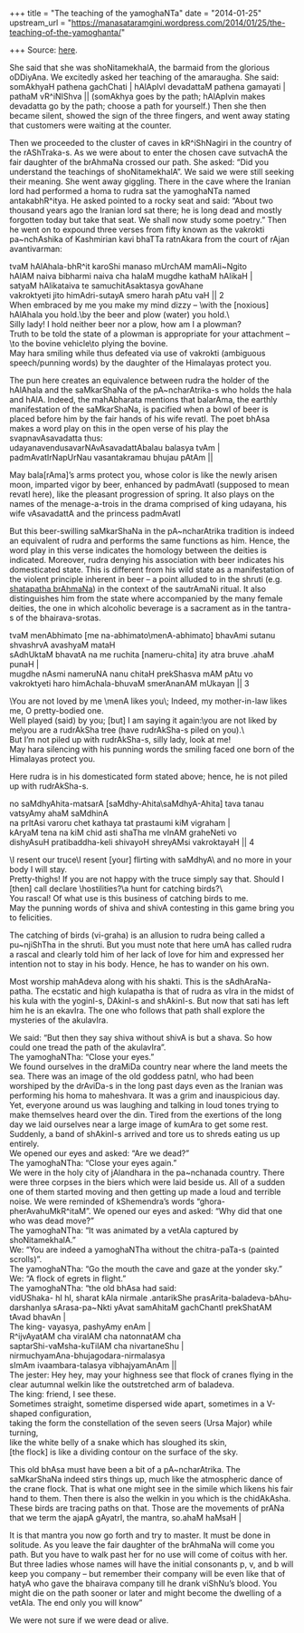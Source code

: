 +++
title = "The teaching of the yamoghaNTa"
date = "2014-01-25"
upstream_url = "https://manasataramgini.wordpress.com/2014/01/25/the-teaching-of-the-yamoghanta/"

+++
Source: [here](https://manasataramgini.wordpress.com/2014/01/25/the-teaching-of-the-yamoghanta/).

She said that she was shoNitamekhalA, the barmaid from the glorious oDDiyAna. We excitedly asked her teaching of the amaraugha. She said: somAkhyaH pathena gachChati \| hAlApIvI devadattaM pathena gamayati \| pathaM vR^iNIShva \|\| (somAkhya goes by the path; hAlApIvin makes devadatta go by the path; choose a path for yourself.) Then she then became silent, showed the sign of the three fingers, and went away stating that customers were waiting at the counter.

Then we proceeded to the cluster of caves in kR^iShNagiri in the country of the rAShTraka-s. As we were about to enter the chosen cave sutvachA the fair daughter of the brAhmaNa crossed our path. She asked: “Did you understand the teachings of shoNitamekhalA”. We said we were still seeking their meaning. She went away giggling. There in the cave where the Iranian lord had performed a homa to rudra sat the yamoghaNTa named antakabhR^itya. He asked pointed to a rocky seat and said: “About two thousand years ago the Iranian lord sat there; he is long dead and mostly forgotten today but take that seat. We shall now study some poetry.” Then he went on to expound three verses from fifty known as the vakrokti pa\~nchAshika of Kashmirian kavi bhaTTa ratnAkara from the court of rAjan avantivarman:

tvaM hAlAhala-bhR^it karoShi manaso mUrchAM mamAli\~Ngito  
hAlAM naiva bibharmi naiva cha halaM mugdhe kathaM hAlikaH \|  
satyaM hAlikataiva te samuchitAsaktasya govAhane  
vakroktyeti jito himAdri-sutayA smero harah pAtu vaH \|\| 2  
When embraced by me you make my mind dizzy – \\with the \[noxious\] hAlAhala you hold.\\by the beer and plow (water) you hold.\\  
Silly lady! I hold neither beer nor a plow, how am I a plowman?  
Truth to be told the state of a plowman is appropriate for your attachment – \\to the bovine vehicle\\to plying the bovine.  
May hara smiling while thus defeated via use of vakrokti (ambiguous speech/punning words) by the daughter of the Himalayas protect you.

The pun here creates an equivalence between rudra the holder of the hAlAhala and the saMkarShaNa of the pA\~ncharAtrika-s who holds the hala and hAlA. Indeed, the mahAbharata mentions that balarAma, the earthly manifestation of the saMkarShaNa, is pacified when a bowl of beer is placed before him by the fair hands of his wife revatI. The poet bhAsa makes a word play on this in the open verse of his play the svapnavAsavadatta thus:  
udayanavendusavarNAvAsavadattAbalau balasya tvAm \|  
padmAvatIrNapUrNau vasantakramau bhujau pAtAm \|\|

May bala\[rAma\]’s arms protect you, whose color is like the newly arisen moon, imparted vigor by beer, enhanced by padmAvatI (supposed to mean revatI here), like the pleasant progression of spring. It also plays on the names of the menage-a-trois in the drama comprised of king udayana, his wife vAsavadattA and the princess padmAvatI

But this beer-swilling saMkarShaNa in the pA\~ncharAtrika tradition is indeed an equivalent of rudra and performs the same functions as him. Hence, the word play in this verse indicates the homology between the deities is indicated. Moreover, rudra denying his association with beer indicates his domesticated state. This is different from his wild state as a manifestation of the violent principle inherent in beer – a point alluded to in the shruti (e.g. [shatapatha brAhmaNa](https://manasataramgini.wordpress.com/2011/04/28/notes-on-the-vishnu-virachita-rudra-stotram/ "Notes on the viShNu-virachita rudrastotram")) in the context of the sautrAmaNi ritual. It also distinguishes him from the state where accompanied by the many female deities, the one in which alcoholic beverage is a sacrament as in the tantra-s of the bhairava-srotas.

tvaM menAbhimato \[me na-abhimato\\menA-abhimato\] bhavAmi sutanu shvashrvA avashyaM mataH  
sAdhUktaM bhavatA na me ruchita \[nameru-chita\] ity atra bruve .ahaM punaH \|  
mugdhe nAsmi nameruNA nanu chitaH prekShasva mAM pAtu vo  
vakroktyeti haro himAchala-bhuvaM smerAnanAM mUkayan \|\| 3

\\You are not loved by me \\menA likes you\\; Indeed, my mother-in-law likes me, O pretty-bodied one.  
Well played (said) by you; \[but\] I am saying it again:\\you are not liked by me\\you are a rudrAkSha tree (have rudrAkSha-s piled on you).\\  
But I’m not piled up with rudrAkSha-s, silly lady, look at me!  
May hara silencing with his punning words the smiling faced one born of the Himalayas protect you.

Here rudra is in his domesticated form stated above; hence, he is not piled up with rudrAkSha-s.

no saMdhyAhita-matsarA \[saMdhy-Ahita\\saMdhyA-Ahita\] tava tanau vatsyAmy ahaM saMdhinA  
na prItAsi varoru chet kathaya tat prastaumi kiM vigraham \|  
kAryaM tena na kiM chid asti shaTha me vInAM graheNeti vo  
dishyAsuH pratibaddha-keli shivayoH shreyAMsi vakroktayaH \|\| 4

\\I resent our truce\\I resent \[your\] flirting with saMdhyA\\ and no more in your body I will stay.  
Pretty-thighs! If you are not happy with the truce simply say that. Should I \[then\] call declare \\hostilities?\\a hunt for catching birds?\\  
You rascal! Of what use is this business of catching birds to me.  
May the punning words of shiva and shivA contesting in this game bring you to felicities.

The catching of birds (vi-graha) is an allusion to rudra being called a pu\~njiShTha in the shruti. But you must note that here umA has called rudra a rascal and clearly told him of her lack of love for him and expressed her intention not to stay in his body. Hence, he has to wander on his own.

Most worship mahAdeva along with his shakti. This is the sAdhAraNa-patha. The ecstatic and high kulapatha is that of rudra as vIra in the midst of his kula with the yoginI-s, DAkinI-s and shAkinI-s. But now that sati has left him he is an ekavIra. The one who follows that path shall explore the mysteries of the akulavIra.

We said: “But then they say shiva without shivA is but a shava. So how could one tread the path of the akulavIra”.  
The yamoghaNTha: “Close your eyes.”  
We found ourselves in the draMiDa country near where the land meets the sea. There was an image of the old goddess patnI, who had been worshiped by the drAviDa-s in the long past days even as the Iranian was performing his homa to maheshvara. It was a grim and inauspicious day. Yet, everyone around us was laughing and talking in loud tones trying to make themselves heard over the din. Tired from the exertions of the long day we laid ourselves near a large image of kumAra to get some rest. Suddenly, a band of shAkinI-s arrived and tore us to shreds eating us up entirely.  
We opened our eyes and asked: “Are we dead?”  
The yamoghaNTha: “Close your eyes again.”  
We were in the holy city of jAlandhara in the pa\~nchanada country. There were three corpses in the biers which were laid beside us. All of a sudden one of them started moving and then getting up made a loud and terrible noise. We were reminded of kShemendra’s words “ghora-pherAvahuMkR^itaM”. We opened our eyes and asked: “Why did that one who was dead move?”  
The yamoghaNTha: “It was animated by a vetAla captured by shoNitamekhalA.”  
We: “You are indeed a yamoghaNTha without the chitra-paTa-s (painted scrolls)”.  
The yamoghaNTha: “Go the mouth the cave and gaze at the yonder sky.”  
We: “A flock of egrets in flight.”  
The yamoghaNTha: “the old bhAsa had said:  
vidUShaka- hI hI, sharat kAla nirmale .antarikShe prasArita-baladeva-bAhu-darshanIya sArasa-pa\~Nkti yAvat samAhitaM gachChantI prekShatAM tAvad bhavAn \|  
The king- vayasya, pashyAmy enAm \|  
R^ijvAyatAM cha viralAM cha natonnatAM cha  
saptarShi-vaMsha-kuTilAM cha nivartaneShu \|  
nirmuchyamAna-bhujagodara-nirmalasya  
sImAm ivaambara-talasya vibhajyamAnAm \|\|  
The jester: Hey hey, may your highness see that flock of cranes flying in the clear autumnal welkin like the outstretched arm of baladeva.  
The king: friend, I see these.  
Sometimes straight, sometime dispersed wide apart, sometimes in a V-shaped configuration,  
taking the form the constellation of the seven seers (Ursa Major) while turning,  
like the white belly of a snake which has sloughed its skin,  
\[the flock\] is like a dividing contour on the surface of the sky.

This old bhAsa must have been a bit of a pA\~ncharAtrika. The saMkarShaNa indeed stirs things up, much like the atmospheric dance of the crane flock. That is what one might see in the simile which likens his fair hand to them. Then there is also the welkin in you which is the chidAkAsha. These birds are tracing paths on that. Those are the movements of prANa that we term the ajapA gAyatrI, the mantra, so.ahaM haMsaH \|

It is that mantra you now go forth and try to master. It must be done in solitude. As you leave the fair daughter of the brAhmaNa will come you path. But you have to walk past her for no use will come of coitus with her. But three ladies whose names will have the initial consonants p, v, and b will keep you company – but remember their company will be even like that of hatyA who gave the bhairava company till he drank viShNu’s blood. You might die on the path sooner or later and might become the dwelling of a vetAla. The end only you will know”

We were not sure if we were dead or alive.

